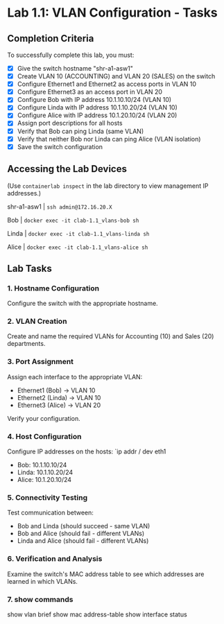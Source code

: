 # Lab 1.1: VLAN Configuration - Tasks

## Completion Criteria
To successfully complete this lab, you must:

- [x] Give the switch hostname "shr-a1-asw1"
- [x] Create VLAN 10 (ACCOUNTING) and VLAN 20 (SALES) on the switch
- [x] Configure Ethernet1 and Ethernet2 as access ports in VLAN 10
- [x] Configure Ethernet3 as an access port in VLAN 20
- [x] Configure Bob with IP address 10.1.10.10/24 (VLAN 10)
- [x] Configure Linda with IP address 10.1.10.20/24 (VLAN 10)
- [x] Configure Alice with IP address 10.1.20.10/24 (VLAN 20)
- [x] Assign port descriptions for all hosts
- [x] Verify that Bob can ping Linda (same VLAN)
- [x] Verify that neither Bob nor Linda can ping Alice (VLAN isolation)
- [x] Save the switch configuration

## Accessing the Lab Devices
(Use `containerlab inspect` in the lab directory to view management IP addresses.)

shr-a1-asw1 | `ssh admin@172.16.20.X`

Bob | `docker exec -it clab-1.1_vlans-bob sh`

Linda | `docker exec -it clab-1.1_vlans-linda sh`

Alice | `docker exec -it clab-1.1_vlans-alice sh`

## Lab Tasks

### 1. Hostname Configuration
Configure the switch with the appropriate hostname.

### 2. VLAN Creation
Create and name the required VLANs for Accounting (10) and Sales (20) departments.

### 3. Port Assignment
Assign each interface to the appropriate VLAN:
- Ethernet1 (Bob) → VLAN 10
- Ethernet2 (Linda) → VLAN 10
- Ethernet3 (Alice) → VLAN 20

Verify your configuration.

### 4. Host Configuration
Configure IP addresses on the hosts: `ip addr <ip-address>/<subnet-mask> dev eth1
- Bob: 10.1.10.10/24
- Linda: 10.1.10.20/24
- Alice: 10.1.20.10/24

### 5. Connectivity Testing
Test communication between:
- Bob and Linda (should succeed - same VLAN)
- Bob and Alice (should fail - different VLANs)
- Linda and Alice (should fail - different VLANs)

### 6. Verification and Analysis
Examine the switch's MAC address table to see which addresses are learned in which VLANs.

### 7. show commands

show vlan brief
show mac address-table
show interface status

